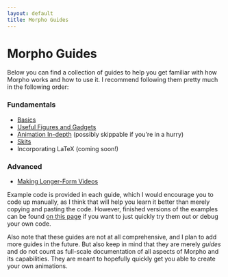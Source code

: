 ```yaml
---
layout: default
title: Morpho Guides
---
```


# Morpho Guides

Below you can find a collection of guides to help you get familiar with how Morpho works and how to use it. I recommend following them pretty much in the following order:

### Fundamentals
- [Basics](https://morpho-matters.github.io/morpholib/guides/basic-guide)
- [Useful Figures and Gadgets](https://morpho-matters.github.io/morpholib/guides/figures-and-gadgets)
- [Animation In-depth](https://morpho-matters.github.io/morpholib/guides/animation-in-depth) (possibly skippable if you're in a hurry)
- [Skits](https://morpho-matters.github.io/morpholib/guides/skits)
- Incorporating LaTeX (coming soon!)

### Advanced
- [Making Longer-Form Videos](https://morpho-matters.github.io/morpholib/guides/projects)

Example code is provided in each guide, which I would encourage you to code up manually, as I think that will help you learn it better than merely copying and pasting the code. However, finished versions of the examples can be found [on this page](https://github.com/morpho-matters/morpholib/tree/master/examples) if you want to just quickly try them out or debug your own code.

Also note that these guides are not at all comprehensive, and I plan to add more guides in the future. But also keep in mind that they are merely *guides* and do not count as full-scale documentation of all aspects of Morpho and its capabilities. They are meant to hopefully quickly get you able to create your own animations.
